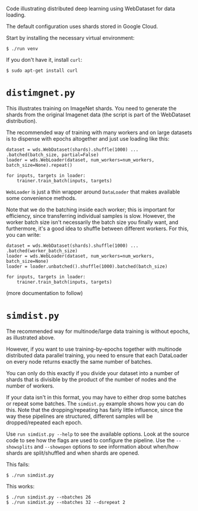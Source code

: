 Code illustrating distributed deep learning using WebDataset for data loading.

The default configuration uses shards stored in Google Cloud.

Start by installing the necessary virtual environment:

    $ ./run venv

If you don't have it, install `curl`:

    $ sudo apt-get install curl

# `distimgnet.py`

This illustrates training on ImageNet shards. You need to generate the shards
from the original Imagenet data (the script is part of the WebDataset distribution).

The recommended way of training with many workers and on large datasets is to
dispense with epochs altogether and just use loading like this:

    dataset = wds.WebDataset(shards).shuffle(1000) ... .batched(batch_size, partial=False)
    loader = wds.WebLoader(dataset, num_workers=num_workers, batch_size=None).repeat()

    for inputs, targets in loader:
        trainer.train_batch(inputs, targets)

`WebLoader` is just a thin wrapper around `DataLoader` that makes available some
convenience methods.

Note that we do the batching inside each worker; this is important for efficiency,
since transferring individual samples is slow. However, the worker batch size isn't
necessarily the batch size you finally want, and furthermore, it's a good idea to
shuffle between different workers. For this, you can write:

    dataset = wds.WebDataset(shards).shuffle(1000) ... .batched(worker_batch_size)
    loader = wds.WebLoader(dataset, num_workers=num_workers, batch_size=None)
    loader = loader.unbatched().shuffle(1000).batched(batch_size)

    for inputs, targets in loader:
        trainer.train_batch(inputs, targets)

(more documentation to follow)

# `simdist.py`

The recommended way for multinode/large data training is without epochs, as
illustrated above.

However, if you want to use training-by-epochs together with multinode
distributed data parallel training, you need to ensure that each DataLoader
on every node returns exactly the same number of batches.

You can only do this exactly if you divide your dataset into a number
of shards that is divisible by the product of the number of nodes and the
number of workers.

If your data isn't in this format, you may have to either drop some batches
or repeat some batches. The `simdist.py` example shows how you can do this.
Note that the dropping/repeating has fairly little influence, since the way
these pipelines are structured, different samples will be dropped/repeated each
epoch.

Use `run simdist.py --help` to see the available options.
Look at the source code to see how the flags are used to configure the pipeline.
Use the `--showsplits` and `--showopen` options to see information about when/how
shards are split/shuffled and when shards are opened.

This fails:

    $ ./run simdist.py

This works:

    $ ./run simdist.py --nbatches 26
    $ ./run simdist.py --nbatches 32 --dsrepeat 2
